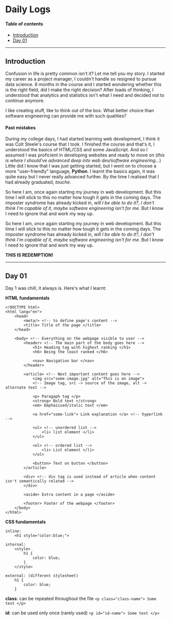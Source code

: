 # Daily Logs

#### Table of contents

- [Introduction](#introduction)
- [Day 01](#day-01)

---

## Introduction

Confusion in life is pretty common isn't it? Let me tell you my story. I started my career as a project manager, I couldn't handle so resigned to pursue data science. 8 months in the course and I started wondering whether this is the right field, did I make the right decision? After loads of thinking, I understood that analytics and statistics isn't what I need and decided not to continue anymore.

I like creating stuff, like to think out of the box. What better choice than software engineering can provide me with such qualities?

#### Past mistakes

During my college days, I had started learning web development, I think it was Colt Steele's course that I took. I finished the course and that's it, I understood the basics of HTML/CSS and some JavaScript. And so I assumed I was proficient in developing websites and ready to move on (_this is where I should've advanced deep into web dev/software engineering..._) Little did I know that I was just getting started, but I went on to choose a more "user-friendly" language, **Python**. I learnt the basics again, it was quite easy but I never really advanced further. By the time I realised that I had already graduated, _touche_.

So here I am, once again starting my journey in web development. But this time I will stick to this no matter how tough it gets in the coming days. The imposter syndrome has already kicked in, _will I be able to do it?_, _I don't think I'm capable of it, maybe software engineering isn't for me_. But I know I need to ignore that and work my way up.

So here I am, once again starting my journey in web development. But this time I will stick to this no matter how tough it gets in the coming days. The imposter syndrome has already kicked in, _will I be able to do it?_, _I don't think I'm capable of it, maybe software engineering isn't for me_. But I know I need to ignore that and work my way up.

**THIS IS REDEMPTION!**

---

## Day 01

Day 1 was chill, it always is. Here's what I learnt:

**HTML fundamentals**

```
<!DOCTYPE html>
<html lang="en">
    <head>
        <meta/> <!-- to define page's content -->
        <title> Title of the page </title>
    </head>

    <body> <!-- Everything on the webpage visible to user -->
        <header> <!-- The main part of the body goes here -->
            <h1> Heading tag with highest ranking </h1>
            <h6> Being the least ranked </h6>

            <nav> Navigation bar </nav>
        </header>

        <article> <!-- Next important content goes here -->
            <img src="some-image.jpg" alt="This is an image">
            <!-- Image tag, src -> source of the image, alt -> alternate text -->

            <p> Paragaph tag </p>
            <strong> Bold text </strong>
            <em> Emphazised/italic text </em>

            <a href="some-link"> Link explanation </a> <!-- hyperlink -->

            <ul> <!-- unordered list -->
                <li> list element </li>
            </ul>

            <ol> <!-- ordered list -->
                <li> List element </li>
            </ol>

            <button> Text on button </button>
        </article>

        <div> <!-- div tag is used instead of article when content isn't semantically related -->
        </div>

        <aside> Extra content in a page </aside>

        <footer> Footer of the webpage </footer>
    </body>
</html>

```

**CSS fundamentals**

```
inline:
    <h1 style="color:blue;">

internal:
    <style>
        h1 {
            color: blue;
        }
    </style>

external: (different stylesheet)
    h1 {
        color: blue;
    }
```

**class**: can be repeated throughout the file
`<p class="class-name"> Some text </p>`

**id**: can be used only once (rarely used)
`<p id="id-name"> Some text </p>`
